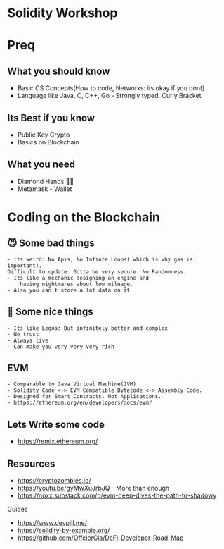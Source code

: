 

# Solidity Workshop






# Preq

## What you should know
 - Basic CS Concepts(How to code, Networks: its okay if you dont)
 - Language like Java, C, C++, Go - Strongly typed. Curly Bracket

## Its Best if you know
 - Public Key Crypto
 - Basics on Blockchain

## What you need
 - Diamond Hands 💎🤲
 - Metamask -  Wallet



# Coding on the Blockchain

 ## 😈 Some bad things 
    - its weird: No Apis, No Infinte Loops( which is why gas is important).
    Difficult to update. Gotta be very secure. No Randomness.
    - Its like a mechanic designing an engine and 
        having nightmares about low mileage.
    - Also you can't store a lot data on it
 
 ## 🍑 Some nice things 
    - Its like Legos: But infinitely better and complex
    - No trust 
    - Always live 
    - Can make you very very very rich

 ## EVM

    - Comparable to Java Virtual Machine(JVM)
    - Solidity Code <-> EVM Compatible Bytecode <-> Assembly Code.
    - Designed for Smart Contracts. Not Applications.
    - https://ethereum.org/en/developers/docs/evm/

## Lets Write some code 

 - https://remix.ethereum.org/


## Resources 

 - https://cryptozombies.io/
 - https://youtu.be/gyMwXuJrbJQ - More than enough
 - https://noxx.substack.com/p/evm-deep-dives-the-path-to-shadowy

 Guides
 - https://www.devpill.me/
 - https://solidity-by-example.org/
 - https://github.com/OffcierCia/DeFi-Developer-Road-Map

